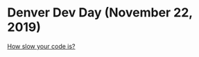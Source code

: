 # Denver Dev Day (November 22, 2019)

[How slow your code is?](http://grishace.github.io/ddd-bench)

